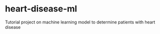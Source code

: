# heart-disease-ml
Tutorial project on machine learning model to determine patients with heart disease
